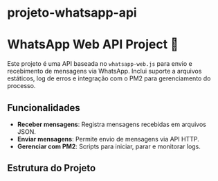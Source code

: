 # projeto-whatsapp-api
# WhatsApp Web API Project 🚀

Este projeto é uma API baseada no `whatsapp-web.js` para envio e recebimento de mensagens via WhatsApp. Inclui suporte a arquivos estáticos, log de erros e integração com o PM2 para gerenciamento do processo.

## Funcionalidades

- **Receber mensagens**: Registra mensagens recebidas em arquivos JSON.
- **Enviar mensagens**: Permite envio de mensagens via API HTTP.
- **Gerenciar com PM2**: Scripts para iniciar, parar e monitorar logs.

## Estrutura do Projeto

